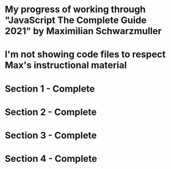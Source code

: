 # My progress of working through "JavaScript The Complete Guide 2021" by Maximilian Schwarzmuller

# I'm not showing code files to respect Max's instructional material

# Section 1 - Complete
# Section 2 - Complete
# Section 3 - Complete
# Section 4 - Complete